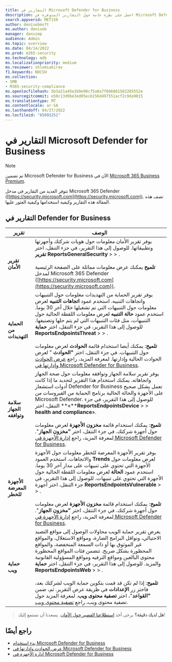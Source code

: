 ```yaml
---
title: التقارير في Microsoft Defender for Business
description: احصل على نظرة عامة حول التقارير المتوفرة في Microsoft Defender for Business
search.appverid: MET150
author: denisebmsft
ms.author: deniseb
manager: dansimp
audience: Admin
ms.topic: overview
ms.date: 04/14/2022
ms.prod: m365-security
ms.technology: mdb
ms.localizationpriority: medium
ms.reviewer: shlomiakirav
f1.keywords: NOCSH
ms.collection:
- SMB
- M365-security-compliance
ms.openlocfilehash: 5b3a21a45e1b9e90cf5a8a7f666861502205552e
ms.sourcegitcommit: e50c13d9be3ed05ecb156d497551acf2c9da9015
ms.translationtype: MT
ms.contentlocale: ar-SA
ms.lasthandoff: 04/27/2022
ms.locfileid: "65093251"
---
```

# <a name="reports-in-microsoft-defender-for-business"></a>التقارير في Microsoft Defender for Business

> [!NOTE]
> تم تضمين Microsoft Defender for Business الآن في [Microsoft 365 Business Premium](../../business-premium/index.md). 

تتوفر العديد من التقارير في مدخل Microsoft 365 Defender ([https://security.microsoft.com](https://security.microsoft.com)). تصف هذه المقالة هذه التقارير وكيفية استخدامها وكيفية العثور عليها.

## <a name="reports-in-defender-for-business"></a>التقارير في Defender for Business

|تقرير  |الوصف  |
|---------|---------|
| **تقرير الأمان**  | يوفر تقرير الأمان معلومات حول هويات شركتك وأجهزتها وتطبيقاتها. للوصول إلى هذا التقرير، في جزء التنقل، اختر **تقرير** **ReportsGeneralSecurity** >  > . <br/><br/>**تلميح** يمكنك عرض معلومات مماثلة على الصفحة الرئيسية لمدخل Microsoft 365 Defender ([https://security.microsoft.com](https://security.microsoft.com)). |
| **الحماية من التهديدات**  | يوفر تقرير الحماية من التهديدات معلومات حول التنبيهات واتجاهات التنبيه. استخدم عمود **اتجاهات التنبيه** لعرض معلومات حول التنبيهات التي تم تشغيلها خلال آخر 30 يوما. استخدم عمود **حالة التنبيه** لعرض معلومات اللقطة الحالية حول التنبيهات، مثل فئات التنبيهات التي لم يتم حلها وتصنيفها. للوصول إلى هذا التقرير، في جزء التنقل، اختر **حماية** **ReportsEndpointsThreat** >  > . <br/><br/>**تلميح**: يمكنك أيضا استخدام قائمة **الحوادث** لعرض معلومات حول التنبيهات. في جزء التنقل، اختر **"الحوادث** " لعرض الحوادث الحالية وإدارتها. لمعرفة المزيد، راجع [عرض الحوادث وإدارتها في Microsoft Defender for Business](mdb-view-manage-incidents.md). |
| **سلامة الجهاز وتوافقه** | يوفر تقرير سلامة الجهاز وتوافقه معلومات حول صحة الجهاز واتجاهاته. يمكنك استخدام هذا التقرير لتحديد ما إذا كانت أدوات استشعار Defender for Business تعمل بشكل صحيح على الأجهزة والحالة الحالية برنامج الحماية من الفيروسات من Microsoft Defender. للوصول إلى هذا التقرير، في جزء التنقل، اختر **«****ReportsEndpointsDevice** >  >  **health and compliance**». <br/><br/>**تلميح**: يمكنك استخدام قائمة **مخزون الأجهزة** لعرض معلومات حول أجهزة شركتك. في جزء التنقل، اختر **"مخزون الجهاز**". لمعرفة المزيد، راجع [إدارة الأجهزة في Microsoft Defender for Business](mdb-manage-devices.md). |
| **الأجهزة المعرضة للخطر** | يوفر تقرير الأجهزة المعرضة للخطر معلومات حول الأجهزة والاتجاهات. استخدم العمود **Trends** لعرض معلومات حول الأجهزة التي تحتوي على تنبيهات على مدار آخر 30 يوما. استخدم عمود **الحالة** لعرض معلومات اللقطة الحالية حول الأجهزة التي تحتوي على تنبيهات. للوصول إلى هذا التقرير، في جزء التنقل، اختر أجهزة **ReportsEndpointsVulnerable** >  > .<br/><br/>**تلميح**: يمكنك استخدام قائمة **مخزون الأجهزة** لعرض معلومات حول أجهزة شركتك. في جزء التنقل، اختر **"مخزون الجهاز**". لمعرفة المزيد، راجع [إدارة الأجهزة في Microsoft Defender for Business](mdb-manage-devices.md). |
| **حماية ويب** | يعرض تقرير حماية الويب محاولات الوصول إلى مواقع التصيد الاحتيالي، ونواقل البرامج الضارة، ومواقع الاستغلال، والمواقع غير الموثوق بها أو ذات السمعة المنخفضة، والمواقع المحظورة بشكل صريح. تتضمن فئات المواقع المحظورة محتوى البالغين ومواقع الترفيه ومواقع المسؤولية القانونية والمزيد. للوصول إلى هذا التقرير، في جزء التنقل، اختر **حماية** **ReportsEndpointsWeb** >  > .<br/><br/>**تلميح**: إذا لم تكن قد قمت بتكوين حماية الويب لشركتك بعد، فاختر زر **الإعدادات** في طريقة عرض التقرير. ثم، ضمن **"القواعد**"، اختر **تصفية محتوى ويب**. لمعرفة المزيد حول تصفية محتوى ويب، راجع [تصفية محتوى ويب](../defender-endpoint/web-content-filtering.md). |

>
> **هل لديك دقيقة؟**
> يرجى أخذ <a href="https://microsoft.qualtrics.com/jfe/form/SV_0JPjTPHGEWTQr4y" target="_blank">استطلاعنا القصير حول الأمان</a>. يسعدنا أن نستمع إليك!
>

## <a name="see-also"></a>راجع أيضًا

- [بدء استخدام Microsoft Defender for Business](mdb-get-started.md)
- [عرض الحوادث وإدارتها في Microsoft Defender for Business](mdb-view-manage-incidents.md)
- [إدارة الأجهزة في Microsoft Defender for Business](mdb-manage-devices.md)
